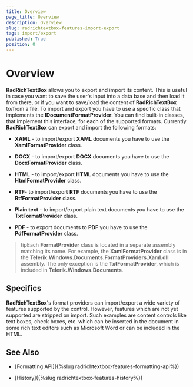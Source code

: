 ```yaml
---
title: Overview
page_title: Overview
description: Overview
slug: radrichtextbox-features-import-export
tags: import/export
published: True
position: 0
---
```


# Overview



__RadRichTextBox__ allows you to export and import its content. This is useful in case you want to save the user's input into a data base and then load it from there, or if you want to save/load the content of __RadRichTextBox__ to/from a file. To import and export you have to use a specific class that implements the __IDocumentFormatProvider__. You can find built-in classes, that implement this interface, for each of the supported formats. Currently __RadRichTextBox__ can export and import the following formats:
      

* __XAML__ - to import/export __XAML__ documents you have to use the __XamlFormatProvider__ class.

* __DOCX__ - to import/export __DOCX__ documents you have to use the __DocxFormatProvider__ class.

* __HTML__ - to import/export __HTML__ documents you have to use the __HtmlFormatProvider__ class.
     
* __RTF__- to import/export __RTF__ documents you have to use the __RtfFormatProvider__ class.

* __Plain text__ - to import/export plain text documents you have to use the __TxtFormatProvider__ class.

* __PDF__ - to export documents to __PDF__ you have to use the __PdfFormatProvider__ class.
          

>tipEach __FormatProvider__ class is located in a separate assembly matching its name. For example, the __XamlFormatProvider__ class is in the __Telerik.Windows.Documents.FormatProviders.Xaml.dll__ assembly. The only exception is the __TxtFormatProvider__, which is included in __Telerik.Windows.Documents__.
        

## Specifics

__RadRichTextBox__'s format providers can import/export a wide variety of features supported by the control. However, features which are not yet supported are stripped on import. Such examples are content controls like text boxes, check boxes, etc. which can be inserted in the document in some rich text editors such as Microsoft Word or can be included in the HTML.
        
## See Also

 * [Formatting API]({%slug radrichtextbox-features-formatting-api%})

 * [History]({%slug radrichtextbox-features-history%})
